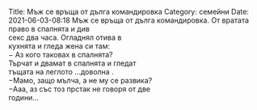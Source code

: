 Title: Мъж се връща от дълга командировка
Category: семейни
Date: 2021-06-03-08:18
Мъж се връща от дълга командировка. От вратата право в спалнята и див  
секс два часа. Огладнял отива в  
кухнята и гледа жена си там:  
&minus; Аз кого таковах в спалнята?  
Търчат и двамат в спалнята и гледат  
тъщата на леглото ...доволна .  
&minus;Мамо, защо мълча, а не му се развика?  
&minus;Ааа, аз със тоз прстак не говоря от две  
години...
